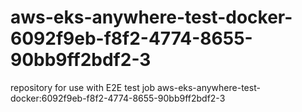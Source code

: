 # aws-eks-anywhere-test-docker-6092f9eb-f8f2-4774-8655-90bb9ff2bdf2-3
repository for use with E2E test job aws-eks-anywhere-test-docker:6092f9eb-f8f2-4774-8655-90bb9ff2bdf2-3
